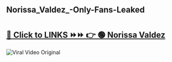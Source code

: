 
 ## Norissa_Valdez_-Only-Fans-Leaked

# <h2><a href="https://clipsfans.com/Norissa_Valdez_&ref=git">🔗 Click to LINKS ⏩⏩ 👉 🟢 Norissa Valdez  </a></h2>

<a href="https://clipsfans.com/Norissa_Valdez_&ref=git" rel="nofollow" data-target="animated-image.originalLink"><img src="https://i.ibb.co.com/xMMVF88/686577567.gif" alt="Viral Video Original" style="max-width: 100%; display: inline-block;" data-target="animated-image.originalImage"></a>
